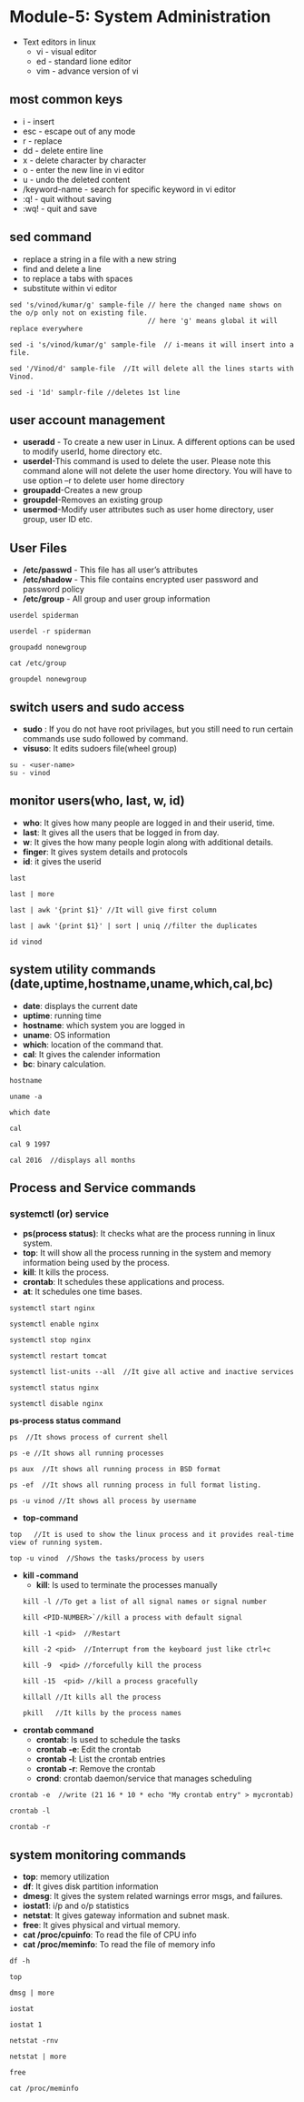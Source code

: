 # Module-5: System Administration
* Text editors in linux
  * vi - visual editor
  * ed - standard lione editor
  * vim - advance version of vi
## most common keys
  * i - insert
  * esc - escape out of any mode
  * r - replace
  * dd - delete entire line
  * x - delete character by character
  * o - enter the new line in vi editor
  * u - undo the deleted content
  * /keyword-name - search for specific keyword in vi editor
  * :q! - quit without saving
  * :wq! - quit and save
## sed command
* replace a string in a file with a new string
* find and delete a line
* to replace a tabs with spaces
* substitute within vi editor

```
sed 's/vinod/kumar/g' sample-file // here the changed name shows on the o/p only not on existing file.
                                  // here 'g' means global it will replace everywhere
```
```
sed -i 's/vinod/kumar/g' sample-file  // i-means it will insert into a file.
```
```
sed '/Vinod/d' sample-file  //It will delete all the lines starts with Vinod.
```
```
sed -i '1d' samplr-file //deletes 1st line
```
## user account management
* **useradd** - To create a new user in Linux. A different options can be used to modify userId, home directory etc.
* **userdel**-This command is used to delete the user. Please note this command alone will not delete the user home directory. You will have to use option –r to delete user home directory
* **groupadd**-Creates a new group
* **groupdel**-Removes an existing group
* **usermod**-Modify user attributes such as user home directory, user group, user ID etc.

## User Files
* **/etc/passwd** - This file has all user’s attributes
* **/etc/shadow** - This file contains encrypted user password and password policy
* **/etc/group** - All group and user group information

```
userdel spiderman
```
```
userdel -r spiderman
```
```
groupadd nonewgroup
```
```
cat /etc/group
```
```
groupdel nonewgroup
```
## switch users and sudo access
* **sudo** : If you do not have root privilages, but you still need to run certain commands use sudo followed by command.
* **visuso**: It edits sudoers file(wheel group)
```
su - <user-name>
su - vinod
```
## monitor users(who, last, w, id)
* **who**: It gives how many people are logged in and their userid, time.
* **last**: It gives all the users that be logged in from day.
* **w**: It gives the how many people login along with additional details.
* **finger**: It gives system details and protocols
* **id**: it gives the userid
```
last
```
```
last | more
```
```
last | awk '{print $1}' //It will give first column
```
```
last | awk '{print $1}' | sort | uniq //filter the duplicates
```
```
id vinod
```
## system utility commands (date,uptime,hostname,uname,which,cal,bc)
* **date**: displays the current date
* **uptime**: running time
* **hostname**: which system you are logged in
* **uname**: OS information
* **which**: location of the command that.
* **cal**: It gives the calender information
* **bc**: binary calculation.
```
hostname
```
```
uname -a
```
```
which date
```
```
cal
```
```
cal 9 1997
```
```
cal 2016  //displays all months
```
## Process and Service commands
### systemctl (or) service
* **ps(process status)**: It checks what are the process running in linux system.
* **top**: It will show all the process running in the system       and memory information being used by the process.
* **kill**: It kills the process.
* **crontab**: It schedules these applications and process.
* **at**: It schedules one time bases.
```
systemctl start nginx
```
```
systemctl enable nginx
```
```
systemctl stop nginx
```
```
systemctl restart tomcat
```
```
systemctl list-units --all  //It give all active and inactive services
```
```
systemctl status nginx
```
```
systemctl disable nginx
```
**ps-process status command**
```
ps  //It shows process of current shell
```
```
ps -e //It shows all running processes
```
```
ps aux  //It shows all running process in BSD format
```
```
ps -ef  //It shows all running process in full format listing.
```
```
ps -u vinod //It shows all process by username
```
* **top-command**
```
top   //It is used to show the linux process and it provides real-time view of running system.
```
```
top -u vinod  //Shows the tasks/process by users
```
* **kill -command**
  * **kill**: Is used to terminate the processes manually
  ```
  kill -l //To get a list of all signal names or signal number
  ```
  ```
  kill <PID-NUMBER>`//kill a process with default signal
  ```
  ```
  kill -1 <pid>  //Restart
  ```
  ```
  kill -2 <pid>  //Interrupt from the keyboard just like ctrl+c
  ```
  ```
  kill -9  <pid> //forcefully kill the process
  ```
  ```
  kill -15  <pid> //kill a process gracefully
  ```
  ```
  killall //It kills all the process
  ```
  ```
  pkill   //It kills by the process names
  ```
 * **crontab command**
    *  **crontab**: Is used to schedule the tasks
    *  **crontab -e**: Edit the crontab
    *  **crontab -l**: List the crontab entries
    *  **crontab -r**: Remove the crontab
    *  **crond**: crontab daemon/service that manages scheduling
```
crontab -e  //write (21 16 * 10 * echo "My crontab entry" > mycrontab)
```
```
crontab -l
```
```
crontab -r
```
## system monitoring commands
* **top**: memory utilization
* **df**: It gives disk partition information
* **dmesg**: It gives the system related warnings error msgs, and failures.
* **iostat1**: i/p and o/p statistics
* **netstat**: It gives gateway information and subnet mask.
* **free**: It gives physical and virtual memory.
* **cat /proc/cpuinfo**: To read the file of CPU info
* **cat /proc/meminfo**: To read the file of memory info
```
df -h   
```
```
top
```
```
dmsg | more
```
```
iostat
```
```
iostat 1
```
```
netstat -rnv
```
```
netstat | more
```
```
free
```
```
cat /proc/meminfo
```
